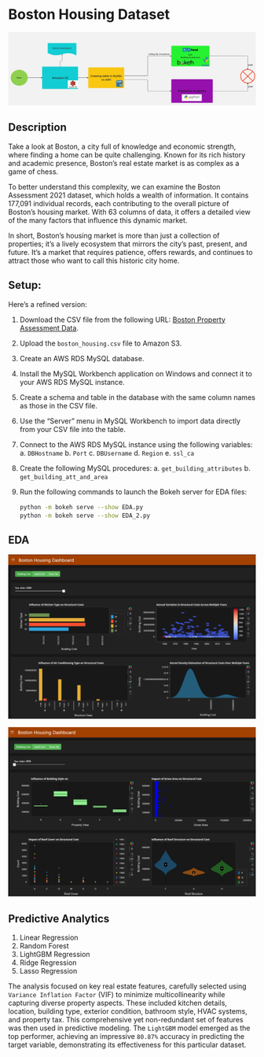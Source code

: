 # Boston Housing Dataset

![alt text](flowchart.jpg)

## Description

Take a look at Boston, a city full of knowledge and economic strength, where finding a home can be quite challenging. Known for its rich history and academic presence, Boston’s real estate market is as complex as a game of chess.

To better understand this complexity, we can examine the Boston Assessment 2021 dataset, which holds a wealth of information. It contains 177,091 individual records, each contributing to the overall picture of Boston’s housing market. With 63 columns of data, it offers a detailed view of the many factors that influence this dynamic market.

In short, Boston’s housing market is more than just a collection of properties; it’s a lively ecosystem that mirrors the city’s past, present, and future. It’s a market that requires patience, offers rewards, and continues to attract those who want to call this historic city home.

## Setup:

Here’s a refined version:

1. Download the CSV file from the following URL: [Boston Property Assessment Data](https://data.boston.gov/dataset/property-assessment/resource/c4b7331e-e213-45a5-adda-052e4dd31d41).

2. Upload the `boston_housing.csv` file to Amazon S3.

3. Create an AWS RDS MySQL database.

4. Install the MySQL Workbench application on Windows and connect it to your AWS RDS MySQL instance.

5. Create a schema and table in the database with the same column names as those in the CSV file.

6. Use the “Server” menu in MySQL Workbench to import data directly from your CSV file into the table.

7. Connect to the AWS RDS MySQL instance using the following variables:
   a. `DBHostname`
   b. `Port`
   c. `DBUsername`
   d. `Region`
   e. `ssl_ca`

8. Create the following MySQL procedures:
   a. `get_building_attributes`
   b. `get_building_att_and_area`

9. Run the following commands to launch the Bokeh server for EDA files:

   ```bash
   python -m bokeh serve --show EDA.py
   python -m bokeh serve --show EDA_2.py
   ```

## EDA

![alt text](dashboard.png)

![alt text](dashboard2.png)


## Predictive Analytics

1. Linear Regression
2. Random Forest
3. LightGBM Regression
4. Ridge Regression
5. Lasso Regression

The analysis focused on key real estate features, carefully selected using `Variance Inflation Factor` (VIF) to minimize multicollinearity while capturing diverse property aspects. These included kitchen details, location, building type, exterior condition, bathroom style, HVAC systems, and property tax. This comprehensive yet non-redundant set of features was then used in predictive modeling. The `LightGBM` model emerged as the top performer, achieving an impressive `80.87%` accuracy in predicting the target variable, demonstrating its effectiveness for this particular dataset.

